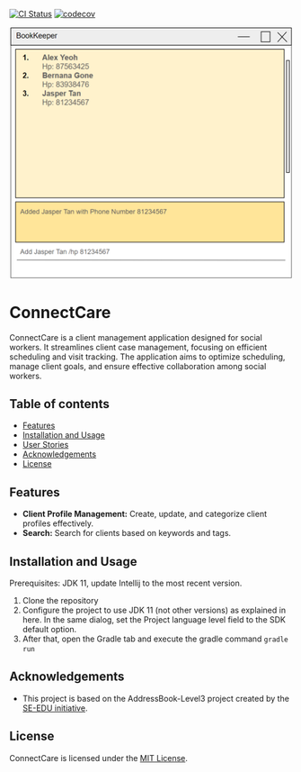 [![CI Status](https://github.com/se-edu/addressbook-level3/workflows/Java%20CI/badge.svg)](https://github.com/AY2324S2-CS2103T-W12-4/tp/actions)
[![codecov](https://codecov.io/gh/AY2324S2-CS2103T-W12-4/tp/graph/badge.svg?token=F5OYT9DURR)](https://codecov.io/gh/AY2324S2-CS2103T-W12-4/tp)

![Ui](docs/images/Ui.png)

# ConnectCare
ConnectCare is a client management application designed for social workers. It streamlines client case management, focusing on efficient scheduling and visit tracking. The application aims to optimize scheduling, manage client goals, and ensure effective collaboration among social workers.

## Table of contents
- [Features](#features)
- [Installation and Usage](#installation-and-usage)
- [User Stories](#user-stories)
- [Acknowledgements](#acknowledgements)
- [License](#license)

## Features
- **Client Profile Management:** Create, update, and categorize client profiles effectively.
- **Search:** Search for clients based on keywords and tags.

## Installation and Usage
Prerequisites: JDK 11, update Intellij to the most recent version.
1. Clone the repository
2. Configure the project to use JDK 11 (not other versions) as explained in here.
   In the same dialog, set the Project language level field to the SDK default option.
3. After that, open the Gradle tab and execute the gradle command `gradle run`

## Acknowledgements
- This project is based on the AddressBook-Level3 project created by the [SE-EDU initiative](https://se-education.org).

## License
ConnectCare is licensed under the [MIT License](LICENSE).
